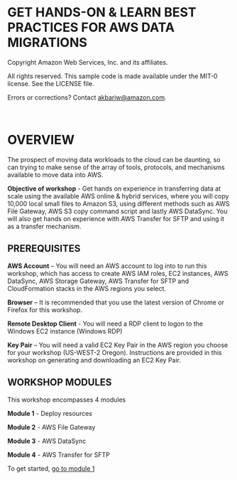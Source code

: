 GET HANDS-ON & LEARN BEST PRACTICES FOR AWS DATA MIGRATIONS<br>
=======================================================================

Copyright Amazon Web Services, Inc. and its affiliates. 

All rights reserved. This sample code is made available under the MIT-0 license. See the LICENSE file.

Errors or corrections? Contact akbariw@amazon.com.


<br>
 
OVERVIEW
========

The prospect of moving data workloads to the cloud can be daunting, so can
trying to make sense of the array of tools, protocols, and mechanisms available
to move data into AWS.  
  
**Objective of workshop** - Get hands on experience in transferring data at
scale using the available AWS online & hybrid services, where you will copy
10,000 local small files to Amazon S3, using different methods such as AWS File
Gateway, AWS S3 copy command script and lastly AWS DataSync. You will also get
hands on experience with AWS Transfer for SFTP and using it as a transfer
mechanism.



**PREREQUISITES** 
--------------------------------

**AWS Account** – You will need an AWS account to log into to run this workshop, which has access to 
create AWS IAM roles, EC2 instances, AWS DataSync, AWS Storage Gateway, AWS Transfer for SFTP and CloudFormation stacks in the AWS regions you select.

**Browser** – It is recommended that you use the latest version of Chrome or
Firefox for this workshop.

**Remote Desktop Client** - You will need a RDP client to logon to the Windows
EC2 instance (Windows RDP)

**Key Pair** – You will need a valid EC2 Key Pair in the AWS region you choose
for your workshop (US-WEST-2 Oregon). Instructions are provided in this workshop
on generating and downloading an EC2 Key Pair.



**WORKSHOP MODULES**
--------------------

This workshop encompasses 4 modules

**Module 1** - Deploy resources

**Module 2** - AWS File Gateway

**Module 3** - AWS DataSync

**Module 4** - AWS Transfer for SFTP


To get started, [go to module 1](/module1/README.md)

